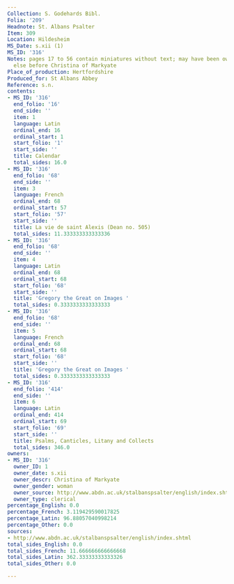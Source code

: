 ```yaml
---
Collection: S. Godehards Bibl.
Folia: '209'
Headnote: St. Albans Psalter
Item: 309
Location: Hildesheim
MS_Date: s.xii (1)
MS_ID: '316'
Notes: pages 17 to 56 contain miniatures without text; may have been owned by someone
  else before Christina of Markyate
Place_of_production: Hertfordshire
Produced_for: St Albans Abbey
Reference: s.n.
contents:
- MS_ID: '316'
  end_folio: '16'
  end_side: ''
  item: 1
  language: Latin
  ordinal_end: 16
  ordinal_start: 1
  start_folio: '1'
  start_side: ''
  title: Calendar
  total_sides: 16.0
- MS_ID: '316'
  end_folio: '68'
  end_side: ''
  item: 3
  language: French
  ordinal_end: 68
  ordinal_start: 57
  start_folio: '57'
  start_side: ''
  title: La vie de saint Alexis (Dean no. 505)
  total_sides: 11.333333333333336
- MS_ID: '316'
  end_folio: '68'
  end_side: ''
  item: 4
  language: Latin
  ordinal_end: 68
  ordinal_start: 68
  start_folio: '68'
  start_side: ''
  title: 'Gregory the Great on Images '
  total_sides: 0.3333333333333333
- MS_ID: '316'
  end_folio: '68'
  end_side: ''
  item: 5
  language: French
  ordinal_end: 68
  ordinal_start: 68
  start_folio: '68'
  start_side: ''
  title: 'Gregory the Great on Images '
  total_sides: 0.3333333333333333
- MS_ID: '316'
  end_folio: '414'
  end_side: ''
  item: 6
  language: Latin
  ordinal_end: 414
  ordinal_start: 69
  start_folio: '69'
  start_side: ''
  title: Psalms, Canticles, Litany and Collects
  total_sides: 346.0
owners:
- MS_ID: '316'
  owner_ID: 1
  owner_date: s.xii
  owner_descr: Christina of Markyate
  owner_gender: woman
  owner_source: http://www.abdn.ac.uk/stalbanspsalter/english/index.shtml
  owner_type: clerical
percentage_English: 0.0
percentage_French: 3.119429590017825
percentage_Latin: 96.88057040998214
percentage_Other: 0.0
sources:
- http://www.abdn.ac.uk/stalbanspsalter/english/index.shtml
total_sides_English: 0.0
total_sides_French: 11.666666666666668
total_sides_Latin: 362.33333333333326
total_sides_Other: 0.0

---
```

